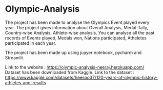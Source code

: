 # Olympic-Analysis

The project has been made to analyse the Olympics Event played every year.
The project gives information about Overall Analysis, Medal-Tally, Country-wise Analysis, Athlete-wise analysis.
You can analyse all the past records of Events played, Medals won, Nations participated, Atheletes participated in each year.

The project has been made up using jupyer notebook, pycharm and Streamlit.

Link to the website : https://olympic-analysis-neeraj.herokuapp.com/
Dataset has been downloaded from Kaggle.
Link to the dataset : https://www.kaggle.com/datasets/heesoo37/120-years-of-olympic-history-athletes-and-results
